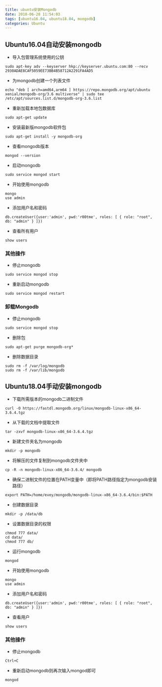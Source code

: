 ```yaml
---
title: ubuntu安装Mongodb
date: 2018-06-28 11:54:03
tags: [ubuntu16.04, ubuntu18.04, mongodb]
categories: Ubuntu
---
```




## Ubuntu16.04自动安装mongodb

- 导入包管理系统使用的公钥

```shell
sudo apt-key adv --keyserver hkp://keyserver.ubuntu.com:80 --recv 2930ADAE8CAF5059EE73BB4B58712A2291FA4AD5
```

- 为mongodb创建一个列表文件

```shell
echo "deb [ arch=amd64,arm64 ] https://repo.mongodb.org/apt/ubuntu xenial/mongodb-org/3.6 multiverse" | sudo tee /etc/apt/sources.list.d/mongodb-org-3.6.list
```

- 重新加载本地包数据库

```shell
sudo apt-get update
```

- 安装最新版mongodb软件包

```shell
sudo apt-get install -y mongodb-org
```

- 查看mongodb版本

```shell
mongod --version
```

- 启动mongodb

```shell
sudo service mongod start
```

- 开始使用mongodb

```shell
mongo
use admin
```

- 添加用户名和密码

```shell
db.createUser({user:'admin', pwd:'r00tme', roles: [ { role: "root", db: "admin" } ]})
```

- 查看所有用户

```shell
show users
```



### 其他操作

- 停止mongodb

```shell
sudo service mongod stop
```

- 重新启动mongodb

```shell
sudo service mongod restart
```



### 卸载Mongodb

- 停止mongodb

```shell
sudo service mongod stop
```

- 删除包

```shell
sudo apt-get purge mongodb-org*
```

- 删除数据目录

```shell
sudo rm -f /var/log/mongodb
sudo rm -f /var/lib/mongodb
```



## Ubuntu18.04手动安装mongodb

- 下载所需版本的mongodb二进制文件

```shell
curl -O https://fastdl.mongodb.org/linux/mongodb-linux-x86_64-3.6.4.tgz
```

- 从下载的文档中提取文件

```shell
tar -zxvf mongodb-linux-x86_64-3.6.4.tgz
```

- 新建文件夹名为mongodb

```shell
mkdir -p mongodb
```

- 将解压的文件复制到mongodb文件夹中

```shell
cp -R -n mongodb-linux-x86_64-3.6.4/ mongodb
```

- 确保二进制文件的位置在PATH变量中（即将PATH路径指定为mongodb安装路径）

```shell
export PATH=/home/evey/mongodb/mongodb-linux-x86_64-3.6.4/bin:$PATH
```

- 创建数据目录

```shell
mkdir -p /data/db
```

- 设置数据目录的权限

```shell
chmod 777 data/
cd data/
chmod 777 db/
```

- 运行mongodb

```shell
mongod
```

- 开始使用mongodb

```shell
mongo
use admin
```

- 添加用户名和密码

```shell
db.createUser({user:'admin', pwd:'r00tme', roles: [ { role: "root", db: "admin" } ]})
```

- 查看用户

```shell
show users
```



### 其他操作

- 停止mongodb

```shell
Ctrl+C
```

- 重新启动mongodb则再次输入mongod即可

```shell
mongod
```

